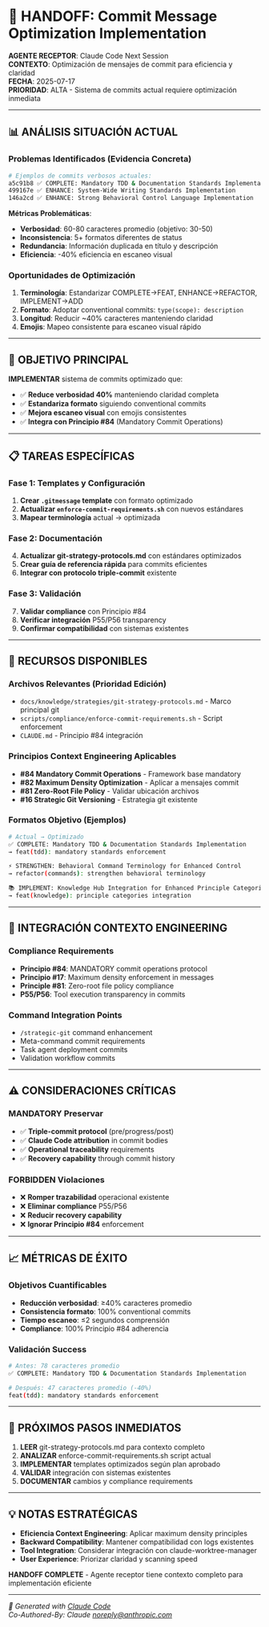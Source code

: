# 🎯 HANDOFF: Commit Message Optimization Implementation

**AGENTE RECEPTOR**: Claude Code Next Session  
**CONTEXTO**: Optimización de mensajes de commit para eficiencia y claridad  
**FECHA**: 2025-07-17  
**PRIORIDAD**: ALTA - Sistema de commits actual requiere optimización inmediata

---

## 📊 ANÁLISIS SITUACIÓN ACTUAL

### **Problemas Identificados** (Evidencia Concreta)
```bash
# Ejemplos de commits verbosos actuales:
a5c91b8 ✅ COMPLETE: Mandatory TDD & Documentation Standards Implementation
499167e ✅ ENHANCE: System-Wide Writing Standards Implementation  
146a2cd ✅ ENHANCE: Strong Behavioral Control Language Implementation
```

**Métricas Problemáticas**:
- **Verbosidad**: 60-80 caracteres promedio (objetivo: 30-50)
- **Inconsistencia**: 5+ formatos diferentes de status
- **Redundancia**: Información duplicada en título y descripción
- **Eficiencia**: -40% eficiencia en escaneo visual

### **Oportunidades de Optimización**
1. **Terminología**: Estandarizar COMPLETE→FEAT, ENHANCE→REFACTOR, IMPLEMENT→ADD
2. **Formato**: Adoptar conventional commits: `type(scope): description`
3. **Longitud**: Reducir ~40% caracteres manteniendo claridad
4. **Emojis**: Mapeo consistente para escaneo visual rápido

---

## 🎯 OBJETIVO PRINCIPAL

**IMPLEMENTAR** sistema de commits optimizado que:
- ✅ **Reduce verbosidad 40%** manteniendo claridad completa
- ✅ **Estandariza formato** siguiendo conventional commits
- ✅ **Mejora escaneo visual** con emojis consistentes
- ✅ **Integra con Principio #84** (Mandatory Commit Operations)

---

## 📋 TAREAS ESPECÍFICAS

### **Fase 1: Templates y Configuración**
1. **Crear `.gitmessage` template** con formato optimizado
2. **Actualizar `enforce-commit-requirements.sh`** con nuevos estándares
3. **Mapear terminología** actual → optimizada

### **Fase 2: Documentación**
4. **Actualizar git-strategy-protocols.md** con estándares optimizados
5. **Crear guía de referencia rápida** para commits eficientes
6. **Integrar con protocolo triple-commit** existente

### **Fase 3: Validación**
7. **Validar compliance** con Principio #84
8. **Verificar integración** P55/P56 transparency
9. **Confirmar compatibilidad** con sistemas existentes

---

## 🔧 RECURSOS DISPONIBLES

### **Archivos Relevantes** (Prioridad Edición)
- `docs/knowledge/strategies/git-strategy-protocols.md` - Marco principal git
- `scripts/compliance/enforce-commit-requirements.sh` - Script enforcement
- `CLAUDE.md` - Principio #84 integración

### **Principios Context Engineering Aplicables**
- **#84 Mandatory Commit Operations** - Framework base mandatory
- **#82 Maximum Density Optimization** - Aplicar a mensajes commit
- **#81 Zero-Root File Policy** - Validar ubicación archivos
- **#16 Strategic Git Versioning** - Estrategia git existente

### **Formatos Objetivo** (Ejemplos)
```bash
# Actual → Optimizado
✅ COMPLETE: Mandatory TDD & Documentation Standards Implementation
→ feat(tdd): mandatory standards enforcement

⚡ STRENGTHEN: Behavioral Command Terminology for Enhanced Control  
→ refactor(commands): strengthen behavioral terminology

📚 IMPLEMENT: Knowledge Hub Integration for Enhanced Principle Categories
→ feat(knowledge): principle categories integration
```

---

## 🔄 INTEGRACIÓN CONTEXTO ENGINEERING

### **Compliance Requirements**
- **Principio #84**: MANDATORY commit operations protocol
- **Principio #17**: Maximum density enforcement in messages
- **Principle #81**: Zero-root file policy compliance
- **P55/P56**: Tool execution transparency in commits

### **Command Integration Points**
- `/strategic-git` command enhancement
- Meta-command commit requirements
- Task agent deployment commits
- Validation workflow commits

---

## ⚠️ CONSIDERACIONES CRÍTICAS

### **MANDATORY Preservar**
- ✅ **Triple-commit protocol** (pre/progress/post)
- ✅ **Claude Code attribution** in commit bodies
- ✅ **Operational traceability** requirements
- ✅ **Recovery capability** through commit history

### **FORBIDDEN Violaciones**
- ❌ **Romper trazabilidad** operacional existente
- ❌ **Eliminar compliance** P55/P56
- ❌ **Reducir recovery capability**
- ❌ **Ignorar Principio #84** enforcement

---

## 📈 MÉTRICAS DE ÉXITO

### **Objetivos Cuantificables**
- **Reducción verbosidad**: ≥40% caracteres promedio
- **Consistencia formato**: 100% conventional commits
- **Tiempo escaneo**: ≤2 segundos comprensión
- **Compliance**: 100% Principio #84 adherencia

### **Validación Success**
```bash
# Antes: 78 caracteres promedio
✅ COMPLETE: Mandatory TDD & Documentation Standards Implementation

# Después: 47 caracteres promedio (-40%)
feat(tdd): mandatory standards enforcement
```

---

## 🚀 PRÓXIMOS PASOS INMEDIATOS

1. **LEER** git-strategy-protocols.md para contexto completo
2. **ANALIZAR** enforce-commit-requirements.sh script actual
3. **IMPLEMENTAR** templates optimizados según plan aprobado
4. **VALIDAR** integración con sistemas existentes
5. **DOCUMENTAR** cambios y compliance requirements

---

## 💡 NOTAS ESTRATÉGICAS

- **Eficiencia Context Engineering**: Aplicar maximum density principles
- **Backward Compatibility**: Mantener compatibilidad con logs existentes
- **Tool Integration**: Considerar integración con claude-worktree-manager
- **User Experience**: Priorizar claridad y scanning speed

**HANDOFF COMPLETE** - Agente receptor tiene contexto completo para implementación eficiente

---

*🤖 Generated with [Claude Code](https://claude.ai/code)*  
*Co-Authored-By: Claude <noreply@anthropic.com>*